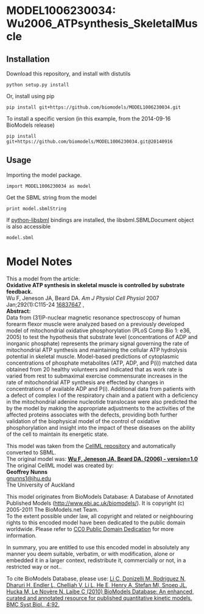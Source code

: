 # MODEL1006230034: Wu2006_ATPsynthesis_SkeletalMuscle

## Installation

Download this repository, and install with distutils

`python setup.py install`

Or, install using pip

`pip install git+https://github.com/biomodels/MODEL1006230034.git`

To install a specific version (in this example, from the 2014-09-16 BioModels release)

`pip install git+https://github.com/biomodels/MODEL1006230034.git@20140916`

## Usage

Importing the model package.

`import MODEL1006230034 as model`

Get the SBML string from the model

`print model.sbmlString`

If [python-libsbml](https://pypi.python.org/pypi/python-libsbml) bindings are
installed, the libsbml.SBMLDocument object is also accessible

`model.sbml`


# Model Notes


This a model from the article:  
**Oxidative ATP synthesis in skeletal muscle is controlled by substrate feedback.**   
Wu F, Jeneson JA, Beard DA. _Am J Physiol Cell Physiol_ 2007
Jan;292(1):C115-24 [16837647](http://www.ncbi.nlm.nih.gov/pubmed/16837647) ,  
**Abstract:**   
Data from (31)P-nuclear magnetic resonance spectroscopy of human forearm
flexor muscle were analyzed based on a previously developed model of
mitochondrial oxidative phosphorylation (PLoS Comp Bio 1: e36, 2005) to test
the hypothesis that substrate level (concentrations of ADP and inorganic
phosphate) represents the primary signal governing the rate of mitochondrial
ATP synthesis and maintaining the cellular ATP hydrolysis potential in
skeletal muscle. Model-based predictions of cytoplasmic concentrations of
phosphate metabolites (ATP, ADP, and P(i)) matched data obtained from 20
healthy volunteers and indicated that as work rate is varied from rest to
submaximal exercise commensurate increases in the rate of mitochondrial ATP
synthesis are effected by changes in concentrations of available ADP and P(i).
Additional data from patients with a defect of complex I of the respiratory
chain and a patient with a deficiency in the mitochondrial adenine nucleotide
translocase were also predicted the by the model by making the appropriate
adjustments to the activities of the affected proteins associates with the
defects, providing both further validation of the biophysical model of the
control of oxidative phosphorylation and insight into the impact of these
diseases on the ability of the cell to maintain its energetic state.

This model was taken from the [CellML
repository](http://www.cellml.org/models) and automatically converted to SBML.  
The original model was: [ **Wu F, Jeneson JA, Beard DA. (2006) - version=1.0**
](http://models.cellml.org/exposure/ec7574d732f12eb524b118c86a2236cd)  
The original CellML model was created by:  
**Geoffrey Nunns**   
gnunns1@jhu.edu  
The University of Auckland  

This model originates from BioModels Database: A Database of Annotated
Published Models (http://www.ebi.ac.uk/biomodels/). It is copyright (c)
2005-2011 The BioModels.net Team.  
To the extent possible under law, all copyright and related or neighbouring
rights to this encoded model have been dedicated to the public domain
worldwide. Please refer to [CC0 Public Domain
Dedication](http://creativecommons.org/publicdomain/zero/1.0/) for more
information.

In summary, you are entitled to use this encoded model in absolutely any
manner you deem suitable, verbatim, or with modification, alone or embedded it
in a larger context, redistribute it, commercially or not, in a restricted way
or not..  
  
To cite BioModels Database, please use: [Li C, Donizelli M, Rodriguez N,
Dharuri H, Endler L, Chelliah V, Li L, He E, Henry A, Stefan MI, Snoep JL,
Hucka M, Le Novère N, Laibe C (2010) BioModels Database: An enhanced, curated
and annotated resource for published quantitative kinetic models. BMC Syst
Biol., 4:92.](http://www.ncbi.nlm.nih.gov/pubmed/20587024)


